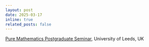 ```yaml
---
layout: post
date: 2025-03-17 
inline: true
related_posts: false
---
```


[Pure Mathematics Postgraduate Seminar](https://mathsseminars.leeds.ac.uk/seminars/2025-03-17-george-altmann-university-of-leeds/), University of Leeds, UK
